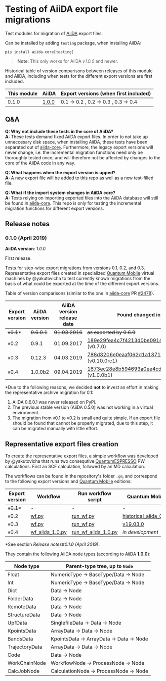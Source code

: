 # Testing of AiiDA export file migrations

Test modules for migration of [AiiDA](http://www.aiida.net) export files.

Can be installed by adding `testing` package, when installing AiiDA:

```shell
pip install aiida-core[testing]
```

> **Note**: This only works for AiiDA *v1.0.0* and newer.

Historical table of version comparisons between releases of this module and AiiDA,
including when tests for the different export versions are first included.

| This module | AiiDA | Export versions (when first included) |
| ----------- | ----- | ------------------------------------- |
| 0.1.0 | [1.0.0](https://github.com/aiidateam/aiida_core/releases/tag/v1.0.0) | 0.1 -> 0.2 , 0.2 -> 0.3 , 0.3 -> 0.4 |

## Q&A

**Q: Why not include these tests in the core of AiiDA?**  
**A:** These tests demand fixed AiiDA export files.
In order to not take up unneccesary disk space, when installing AiiDA,
these tests have been separated out of [aiida-core](https://github.com/aiidateam/aiida_core).
Furthermore, the legacy export versions will never change,
i.e. the incremental migration functions need only be thoroughly tested once,
and will therefore not be affected by changes to the core of the AiiDA code in any way.

**Q: What happens when the export version is upped?**  
**A:** A new export file will be added to this repo as well as a new test-filled file.

**Q: What if the import system changes in AiiDA core?**  
**A:** Tests relying on importing exported files into the AiiDA database
will still be found in [aiida-core](https://github.com/aiidateam/aiida_core).
This repo is only for testing the incremental migration functions for different export versions.

## Release notes

### 0.1.0 (April 2019)

**AiiDA version**: _1.0.0_

First release.

Tests for step-wise export migrations from versions 0.1, 0.2, and 0.3.  
Representative export files created in specialized
[Quantum Mobile](https://materialscloud.org/work/quantum-mobile)
virtual machines by @yakutovicha to test currently known migrations
from the basis of what could be exported at the time of the different export versions.

Table of version comparisons
(similar to the one in [aiida-core](https://github.com/aiidateam/aiida_core)
PR [#2478](https://github.com/aiidateam/aiida_core/pull/2478)).

| Export version | AiiDA version | AiiDA version release date | Found changed in commit |
| -------------- | ------------- | -------------------------- | ----------------------- |
| ~~v0.1~~* | ~~0.6.0.1~~ | ~~01.03.2016~~ | ~~as exported by 0.6.0~~ |
| v0.2 | 0.9.1 | 01.09.2017 | [189e29fea4c7f4213d0be0914d55cccaa581c364](https://github.com/aiidateam/aiida_core/commit/189e29fea4c7f4213d0be0914d55cccaa581c364) (v0.7.0) |
| v0.3 | 0.12.3 | 04.03.2019 | [788d3206e0eaaf062d1a13710aaa64a18a0bbbcd](https://github.com/aiidateam/aiida_core/commit/788d3206e0eaaf062d1a13710aaa64a18a0bbbcd) (v0.10.0rc1) |
| v0.4 | 1.0.0b2 | 09.04.2019 | [1673ec28e8b594693a0ee4cdec82669e72abcc4c](https://github.com/aiidateam/aiida_core/commit/1673ec28e8b594693a0ee4cdec82669e72abcc4c) (v1.0.0b1) |

\*Due to the following reasons, we decided **not** to invest an effort in making
the representative archive migration for 0.1:

1. AiiDA 0.6.0.1 was never released on PyPi.
1. The previous stable version (AiiDA 0.5.0) was not working in a virtual environment.
1. The migration from v0.1 to v0.2 is small and quite simple.
   If an export file should be found that cannot be properly migrated, due to this step,
   it can be migrated manually with little effort.

## Representative export files creation

To create the representative export files, a simple workflow was developed by @yakutovicha
that runs two consequtive [QuantumESPRESSO](https://www.quantum-espresso.org) PW calculations.
First an SCF calculation, followed by an MD calculation.

The workflows can be found in the repository's folder `.qm`,
and correspond to the following export versions and
[Quantum Mobile](https://github.com/marvel-nccr/quantum-mobile/releases/) editions:

| Export version | Workflow | Run workflow script | Quantum Mobile |
| -------------- | -------- | ------------------- | -------------- |
| ~~v0.1~~* | - | - | - |
| v0.2 | [wf.py](https://raw.githubusercontent.com/aiidateam/aiida-export_migration-testing/v0.1.0/.qm/wf.py) | [run_wf.py](https://raw.githubusercontent.com/aiidateam/aiida-export_migration-testing/v0.1.0/.qm/run_wf.py) | [historical_aiida_0.9.1](https://github.com/marvel-nccr/quantum-mobile/tree/historical_aiida_0.9.1) |
| v0.3 | [wf.py](https://raw.githubusercontent.com/aiidateam/aiida-export_migration-testing/v0.1.0/.qm/wf.py) | [run_wf.py](https://raw.githubusercontent.com/aiidateam/aiida-export_migration-testing/v0.1.0/.qm/run_wf.py) | [v19.03.0](https://github.com/marvel-nccr/quantum-mobile/releases/tag/19.03.0) |
| v0.4 | [wf_aiida_1.0.py](https://raw.githubusercontent.com/aiidateam/aiida-export_migration-testing/v0.1.0/.qm/wf_aiida_1.0.py) | [run_wf_aiida_1.0.py](https://raw.githubusercontent.com/aiidateam/aiida-export_migration-testing/v0.1.0/.qm/run_wf_aiida_1.0.py) | _in development_ |

\*See section _Release notes#0.1.0 (April 2019)_.

They contain the following AiiDA node types (according to AiiDA **1.0.0**):

| Node type | Parent-type tree, up to `Node` |
| --------- | -------- |
| Float | NumericType -> BaseType/Data -> Node |
| Int | NumericType -> BaseType/Data -> Node |
| Dict | Data -> Node |
| FolderData | Data -> Node |
| RemoteData | Data -> Node |
| StructureData | Data -> Node |
| UpfData | SinglefileData -> Data -> Node |
| KpointsData | ArrayData -> Data -> Node |
| BandsData | KpointsData -> ArrayData -> Data -> Node |
| TrajectoryData | ArrayData -> Data -> Node |
| Code | Data -> Node |
| WorkChainNode | WorkflowNode -> ProcessNode -> Node |
| CalcJobNode | CalculationNode -> ProcessNode -> Node |

